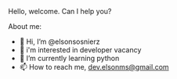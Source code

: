 Hello, welcome.  Can I help you?

About me:

- 👋 Hi, I’m @elsonsosnierz
- 👀 i'm interested in developer vacancy
- 🌱 I’m currently learning python
- 📫 How to reach me, dev.elsonms@gmail.com
